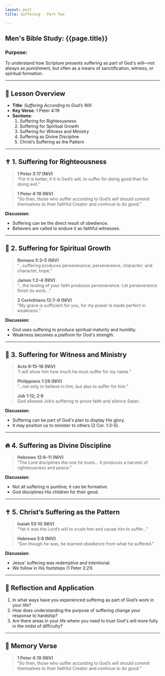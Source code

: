 ```yaml
---
layout: post
title: Suffering - Part Two

---
```

## Men's Bible Study: {{page.title}}

### Purpose:
To understand how Scripture presents suffering as part of God's will—not always as punishment, but often as a means of sanctification, witness, or spiritual formation.

---

## 🧭 Lesson Overview

- **Title**: *Suffering According to God’s Will*
- **Key Verse**: 1 Peter 4:19
- **Sections**:
    1. Suffering for Righteousness
    2. Suffering for Spiritual Growth
    3. Suffering for Witness and Ministry
    4. Suffering as Divine Discipline
    5. Christ’s Suffering as the Pattern

---

## ✝️ 1. Suffering for Righteousness

> **1 Peter 3:17 (NIV)**  
> “For it is better, if it is God’s will, to suffer for doing good than for doing evil.”

> **1 Peter 4:19 (NIV)**  
> “So then, those who suffer according to God’s will should commit themselves to their faithful Creator and continue to do good.”

**Discussion**:
- Suffering can be the direct result of obedience.
- Believers are called to endure it as faithful witnesses.

---

## 🌱 2. Suffering for Spiritual Growth

> **Romans 5:3–5 (NIV)**  
> “...suffering produces perseverance; perseverance, character; and character, hope.”

> **James 1:2–4 (NIV)**  
> “...the testing of your faith produces perseverance. Let perseverance finish its work...”

> **2 Corinthians 12:7–9 (NIV)**  
> “My grace is sufficient for you, for my power is made perfect in weakness.”

**Discussion**:
- God uses suffering to produce spiritual maturity and humility.
- Weakness becomes a platform for God's strength.

---

## 📣 3. Suffering for Witness and Ministry

> **Acts 9:15–16 (NIV)**  
> “I will show him how much he must suffer for my name.”

> **Philippians 1:29 (NIV)**  
> “...not only to believe in him, but also to suffer for him.”

> **Job 1:12; 2:6**  
> God allowed Job’s suffering to prove faith and silence Satan.

**Discussion**:
- Suffering can be part of God's plan to display His glory.
- It may position us to minister to others (2 Cor. 1:3–5).

---

## 🔥 4. Suffering as Divine Discipline

> **Hebrews 12:6–11 (NIV)**  
> “The Lord disciplines the one he loves... it produces a harvest of righteousness and peace.”

**Discussion**:
- Not all suffering is punitive; it can be formative.
- God disciplines His children for their good.

---

## ✝️ 5. Christ’s Suffering as the Pattern

> **Isaiah 53:10 (NIV)**  
> “Yet it was the Lord’s will to crush him and cause him to suffer…”

> **Hebrews 5:8 (NIV)**  
> “Son though he was, he learned obedience from what he suffered.”

**Discussion**:
- Jesus’ suffering was redemptive and intentional.
- We follow in His footsteps (1 Peter 2:21).

---

## 🙏 Reflection and Application

1. In what ways have you experienced suffering as part of God’s work in your life?
2. How does understanding the purpose of suffering change your response to hardship?
3. Are there areas in your life where you need to trust God's will more fully in the midst of difficulty?

---

## 📖 Memory Verse

> **1 Peter 4:19 (NIV)**  
> “So then, those who suffer according to God’s will should commit themselves to their faithful Creator and continue to do good.”
